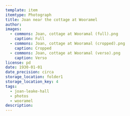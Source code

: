```yaml
---
template: item
itemtype: Photograph
title: Joan near the cottage at Wooramel
author: 
images:
  - commons: Joan, cottage at Wooramal (full).png
    caption: Full
  - commons: Joan, cottage at Wooramal (cropped).png
    caption: Cropped
  - commons: Joan, cottage at Wooramal (verso).png
    caption: Verso
license: pd
date: 1930-01-01
date_precision: circa
storage_location: folder1
storage_location_key: 4
tags:
  - joan-leake-hall
  - photos
  - wooramel
description: 
---
```

